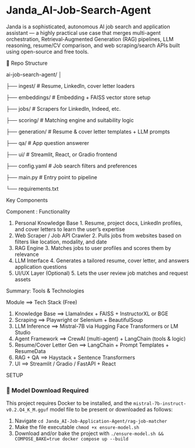 # Janda_AI-Job-Search-Agent
Janda is a sophisticated, autonomous AI job search and application assistant — a highly practical use case that merges multi-agent orchestration, Retrieval-Augmented Generation (RAG) pipelines, LLM reasoning, resume/CV comparison, and web scraping/search APIs built using open-source and free tools. 

🚧 Repo Structure 

ai-job-search-agent/ 
│ 

├── ingest/                        # Resume, LinkedIn, cover letter loaders 

├── embeddings/              # Embedding + FAISS vector store setup 

├── jobs/                           # Scrapers for LinkedIn, Indeed, etc. 

├── scoring/                      # Matching engine and suitability logic 

├── generation/                # Resume & cover letter templates + LLM prompts 

├── qa/                             # App question answerer 

├── ui/                              # Streamlit, React, or Gradio frontend 

├── config.yaml               # Job search filters and preferences 

├── main.py                     # Entry point to pipeline 

└── requirements.txt

Key Components 

Component                                 : Functionality
1. Personal Knowledge Base                 1. Resume, project docs, LinkedIn profiles, and cover letters to learn the user’s expertise
2. Web Scraper / Job API Crawler           2. Pulls jobs from websites based on filters like location, modality, and date
3. RAG Engine                              3. Matches jobs to user profiles and scores them by relevance
4. LLM Interface                           4. Generates a tailored resume, cover letter, and answers application questions
5. UI/UX Layer (Optional)                  5. Lets the user review job matches and request assets

Summary: Tools & Technologies 

Module ==> Tech Stack (Free) 
1. Knowledge Base ==> LlamaIndex + FAISS + InstructorXL or BGE
2. Scraping ==> Playwright or Selenium + BeautifulSoup 
3. LLM Inference ==> Mistral-7B via Hugging Face Transformers or LM Studio 
4. Agent Framework ==> CrewAI (multi-agent) + LangChain (tools & logic) 
5. Resume/Cover Letter Gen ==> LangChain + Prompt Templates + ResumeData 
6. RAG + QA ==> Haystack + Sentence Transformers 
7. UI ==> Streamlit / Gradio / FastAPI + React 

SETUP
### 🔧 Model Download Required

This project requires Docker to be installed, and the `mistral-7b-instruct-v0.2.Q4_K_M.gguf` model file to be present or downloaded as follows:

1. Navigate `cd Janda_AI-Job-Application-Agent/rag-job-matcher`
2. Make the file executable `chmod +x ensure-model.sh`
3. Download and/or bake the project with `./ensure-model.sh && COMPOSE_BAKE=true docker compose up --build`


  

  

 

